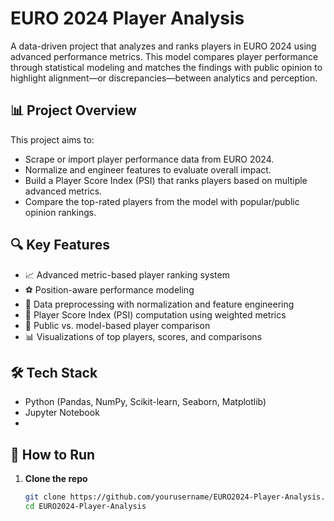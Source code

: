 # EURO 2024 Player Analysis

A data-driven project that analyzes and ranks players in EURO 2024 using advanced performance metrics. This model compares player performance through statistical modeling and matches the findings with public opinion to highlight alignment—or discrepancies—between analytics and perception.

## 📊 Project Overview

This project aims to:

- Scrape or import player performance data from EURO 2024.
- Normalize and engineer features to evaluate overall impact.
- Build a Player Score Index (PSI) that ranks players based on multiple advanced metrics.
- Compare the top-rated players from the model with popular/public opinion rankings.

## 🔍 Key Features

- 📈 Advanced metric-based player ranking system
- ⚽ Position-aware performance modeling
- 🧠 Data preprocessing with normalization and feature engineering
- 🤖 Player Score Index (PSI) computation using weighted metrics
- 🧪 Public vs. model-based player comparison
- 📊 Visualizations of top players, scores, and comparisons

## 🛠️ Tech Stack

- Python (Pandas, NumPy, Scikit-learn, Seaborn, Matplotlib)
- Jupyter Notebook
- 
## 🚀 How to Run

1. **Clone the repo**  
   ```bash
   git clone https://github.com/yourusername/EURO2024-Player-Analysis.git
   cd EURO2024-Player-Analysis

